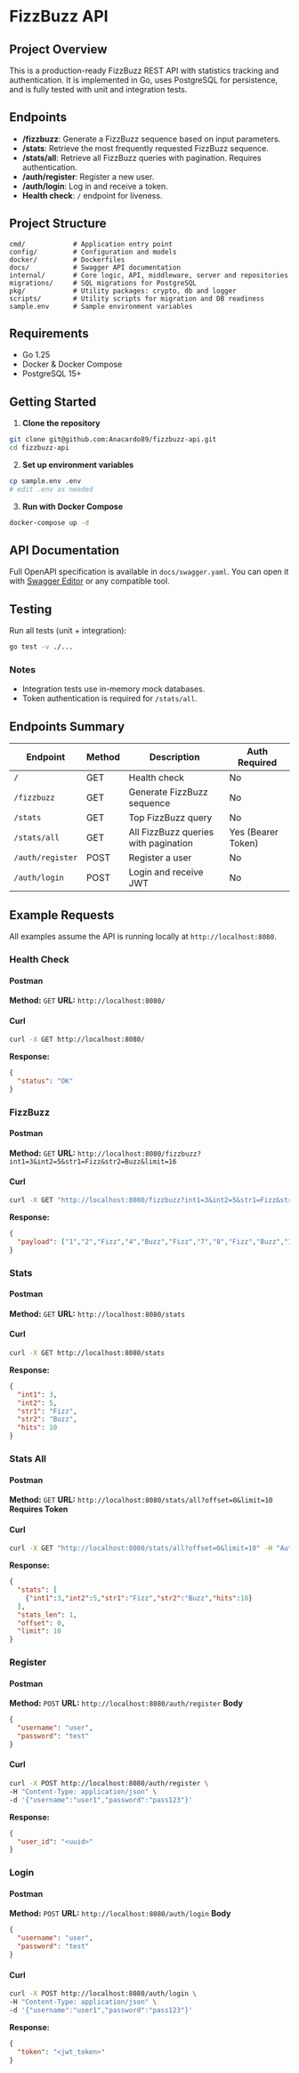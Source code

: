 # FizzBuzz API

## Project Overview
This is a production-ready FizzBuzz REST API with statistics tracking and authentication. It is implemented in Go, uses PostgreSQL for persistence, and is fully tested with unit and integration tests.

## Endpoints
- **/fizzbuzz**: Generate a FizzBuzz sequence based on input parameters.
- **/stats**: Retrieve the most frequently requested FizzBuzz sequence.
- **/stats/all**: Retrieve all FizzBuzz queries with pagination. Requires authentication.
- **/auth/register**: Register a new user.
- **/auth/login**: Log in and receive a token.
- **Health check**: `/` endpoint for liveness.

## Project Structure
```
cmd/            # Application entry point
config/         # Configuration and models
docker/         # Dockerfiles
docs/           # Swagger API documentation
internal/       # Core logic, API, middleware, server and repositories
migrations/     # SQL migrations for PostgreSQL
pkg/            # Utility packages: crypto, db and logger
scripts/        # Utility scripts for migration and DB readiness
sample.env      # Sample environment variables
```

## Requirements
- Go 1.25
- Docker & Docker Compose
- PostgreSQL 15+

## Getting Started

1. **Clone the repository**
```bash
git clone git@github.com:Anacardo89/fizzbuzz-api.git
cd fizzbuzz-api
```

2. **Set up environment variables**
```bash
cp sample.env .env
# edit .env as needed
```

3. **Run with Docker Compose**
```bash
docker-compose up -d
```

## API Documentation
Full OpenAPI specification is available in `docs/swagger.yaml`.
You can open it with [Swagger Editor](https://editor.swagger.io/) or any compatible tool.

## Testing
Run all tests (unit + integration):
```bash
go test -v ./...
```

### Notes
- Integration tests use in-memory mock databases.
- Token authentication is required for `/stats/all`.

## Endpoints Summary
| Endpoint | Method | Description | Auth Required |
|----------|--------|-------------|---------------|
| `/` | GET | Health check | No |
| `/fizzbuzz` | GET | Generate FizzBuzz sequence | No |
| `/stats` | GET | Top FizzBuzz query | No |
| `/stats/all` | GET | All FizzBuzz queries with pagination | Yes (Bearer Token) |
| `/auth/register` | POST | Register a user | No |
| `/auth/login` | POST | Login and receive JWT | No |


## Example Requests
All examples assume the API is running locally at `http://localhost:8080`.

### Health Check
#### Postman
**Method:** `GET`
**URL:** `http://localhost:8080/`
#### Curl
```bash
curl -X GET http://localhost:8080/
```
**Response:**
```json
{
  "status": "OK"
}
```

### FizzBuzz
#### Postman
**Method:** `GET`
**URL:** `http://localhost:8080/fizzbuzz?int1=3&int2=5&str1=Fizz&str2=Buzz&limit=16`

#### Curl
```bash
curl -X GET "http://localhost:8080/fizzbuzz?int1=3&int2=5&str1=Fizz&str2=Buzz&limit=16"
```

**Response:**
```json
{
  "payload": ["1","2","Fizz","4","Buzz","Fizz","7","8","Fizz","Buzz","11","Fizz","13","14","FizzBuzz","16"]
}
```

### Stats
#### Postman
**Method:** `GET`
**URL:** `http://localhost:8080/stats`

#### Curl
```bash
curl -X GET http://localhost:8080/stats
```

**Response:**
```json
{
  "int1": 3,
  "int2": 5,
  "str1": "Fizz",
  "str2": "Buzz",
  "hits": 10
}
```

### Stats All
#### Postman
**Method:** `GET`
**URL:** `http://localhost:8080/stats/all?offset=0&limit=10`
**Requires Token**

#### Curl
```bash
curl -X GET "http://localhost:8080/stats/all?offset=0&limit=10" -H "Authorization: Bearer <your_jwt_token>"
```

**Response:**
```json
{
  "stats": [
    {"int1":3,"int2":5,"str1":"Fizz","str2":"Buzz","hits":10}
  ],
  "stats_len": 1,
  "offset": 0,
  "limit": 10
}
```

### Register
#### Postman
**Method:** `POST`
**URL:** `http://localhost:8080/auth/register`
**Body**
```json
{
  "username": "user",
  "password": "test"
}
```

#### Curl
```bash
curl -X POST http://localhost:8080/auth/register \
-H "Content-Type: application/json" \
-d '{"username":"user1","password":"pass123"}'
```

**Response:**
```json
{
  "user_id": "<uuid>"
}
```

### Login
#### Postman
**Method:** `POST`
**URL:** `http://localhost:8080/auth/login`
**Body**
```json
{
  "username": "user",
  "password": "test"
}
```

#### Curl
```bash
curl -X POST http://localhost:8080/auth/login \
-H "Content-Type: application/json" \
-d '{"username":"user1","password":"pass123"}'
```

**Response:**
```json
{
  "token": "<jwt_token>"
}
```